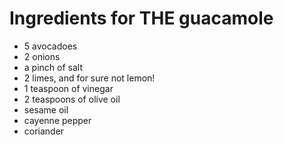 # Ingredients for THE guacamole
+ 5 avocadoes
+ 2 onions
+ a pinch of salt
+ 2 limes, and for sure not lemon!
+ 1 teaspoon of vinegar
+ 2 teaspoons of olive oil
+ sesame oil
+ cayenne pepper
+ coriander
